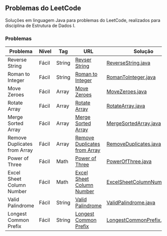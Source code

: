 ## Problemas do LeetCode
Soluções em linguagem Java para problemas do LeetCode, realizados para disciplina de Estrutura de Dados I.

### Problemas
|  Problema  |  Nível  |  Tag  |  URL  |  Solução  |
| ---------- | ------- | ----- | ----- | --------- |
|  Reverse String  |  Fácil   |  String  |  [Revser String](https://leetcode.com/problems/reverse-string/)  | [ReverseString.java](https://github.com/lauramoroni\ED1\leetcode\src\main\java\ReverseString.java)  |
|  Roman to Integer  |  Fácil   |  String  |  [Roman to Integer](https://leetcode.com/problems/roman-to-integer/)  | [RomanToInteger.java](https://github.com/lauramoroni\ED1\leetcode\src\main\java\RomanToInteger.java)  |
|  Move Zeroes  |  Fácil   |  Array  |  [Move Zeroes](https://leetcode.com/problems/move-zeroes/)  | [MoveZeroes.java](https://github.com/lauramoroni\ED1\leetcode\src\main\java\MoveZeroes.java)  |
| Rotate Array | Fácil | Array | [Rotate Array](https://leetcode.com/problems/rotate-array/) | [RotateArray.java](https://github.com/lauramoroni\ED1\leetcode\src\main\java\RotateArray.java) |
| Merge Sorted Array | Fácil | Array | [Merge Sorted Array](https://leetcode.com/problems/merge-sorted-array/) | [MergeSortedArray.java](https://github.com/lauramoroni\ED1\leetcode\src\main\java\MergeSortedArray.java) |
| Remove Duplicates from Array | Fácil | Array | [Remove Duplicates from Array](https://leetcode.com/problems/remove-duplicates-from-sorted-array/) | [RemoveDuplicates.java](https://github.com/lauramoroni\ED1\leetcode\src\main\java\RemoveDuplicates.java) |
| Power of Three | Fácil | Math | [Power of Three](https://leetcode.com/problems/power-of-three/) | [PowerOfThree.java](https://github.com/lauramoroni\ED1\leetcode\src\main\java\PowerOfThree.java) |
| Excel Sheet Column Number | Fácil | Math | [Excel Sheet Column Number](https://leetcode.com/problems/excel-sheet-column-number/) | [ExcelSheetColumnNumber.java](https://github.com/lauramoroni\ED1\leetcode\src\main\java\ExcelSheetColumnNumber.java) |
| Valid Palindrome | Fácil | String | [Valid Palindrome](https://leetcode.com/problems/valid-palindrome/) | [ValidPalindrome.java](https://github.com/lauramoroni\ED1\leetcode\src\main\java\ValidPalindrome.java) |
| Longest Common Prefix | Fácil | String | [Longest Common Prefix](https://leetcode.com/problems/longest-common-prefix/) | [LongestCommonPrefix.java](https://github.com/lauramoroni\ED1\leetcode\src\main\java\LongestCommonPrefix.java) |
